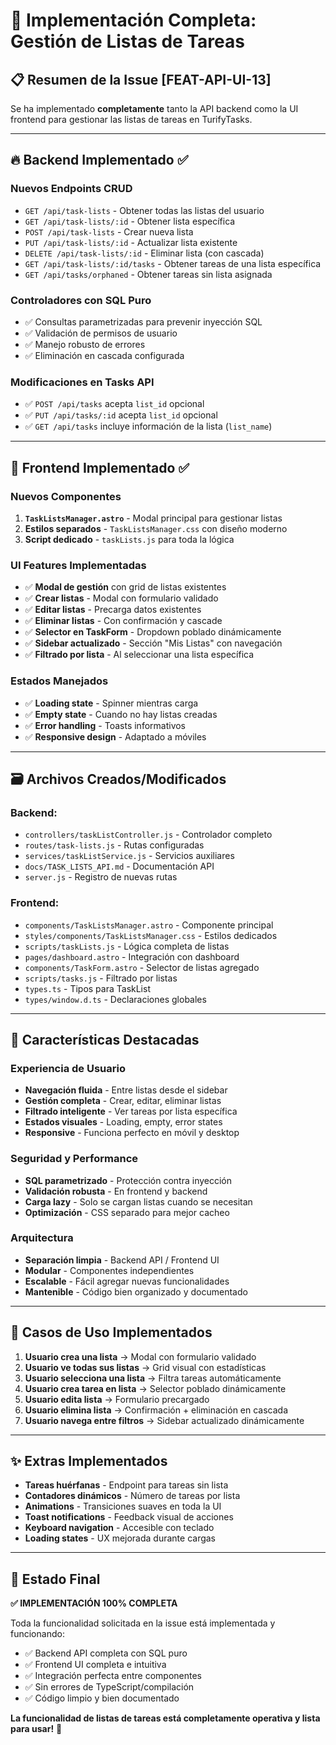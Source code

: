 # 🎉 Implementación Completa: Gestión de Listas de Tareas

## 📋 Resumen de la Issue [FEAT-API-UI-13]

Se ha implementado **completamente** tanto la API backend como la UI frontend para gestionar las listas de tareas en TurifyTasks.

---

## 🔥 Backend Implementado ✅

### **Nuevos Endpoints CRUD**
- `GET /api/task-lists` - Obtener todas las listas del usuario
- `GET /api/task-lists/:id` - Obtener lista específica
- `POST /api/task-lists` - Crear nueva lista
- `PUT /api/task-lists/:id` - Actualizar lista existente
- `DELETE /api/task-lists/:id` - Eliminar lista (con cascada)
- `GET /api/task-lists/:id/tasks` - Obtener tareas de una lista específica
- `GET /api/tasks/orphaned` - Obtener tareas sin lista asignada

### **Controladores con SQL Puro**
- ✅ Consultas parametrizadas para prevenir inyección SQL
- ✅ Validación de permisos de usuario
- ✅ Manejo robusto de errores
- ✅ Eliminación en cascada configurada

### **Modificaciones en Tasks API**
- ✅ `POST /api/tasks` acepta `list_id` opcional
- ✅ `PUT /api/tasks/:id` acepta `list_id` opcional
- ✅ `GET /api/tasks` incluye información de la lista (`list_name`)

---

## 🎨 Frontend Implementado ✅

### **Nuevos Componentes**
1. **`TaskListsManager.astro`** - Modal principal para gestionar listas
2. **Estilos separados** - `TaskListsManager.css` con diseño moderno
3. **Script dedicado** - `taskLists.js` para toda la lógica

### **UI Features Implementadas**
- ✅ **Modal de gestión** con grid de listas existentes
- ✅ **Crear listas** - Modal con formulario validado
- ✅ **Editar listas** - Precarga datos existentes
- ✅ **Eliminar listas** - Con confirmación y cascade
- ✅ **Selector en TaskForm** - Dropdown poblado dinámicamente
- ✅ **Sidebar actualizado** - Sección "Mis Listas" con navegación
- ✅ **Filtrado por lista** - Al seleccionar una lista específica

### **Estados Manejados**
- ✅ **Loading state** - Spinner mientras carga
- ✅ **Empty state** - Cuando no hay listas creadas
- ✅ **Error handling** - Toasts informativos
- ✅ **Responsive design** - Adaptado a móviles

---

## 🗃️ Archivos Creados/Modificados

### **Backend:**
- `controllers/taskListController.js` - Controlador completo
- `routes/task-lists.js` - Rutas configuradas
- `services/taskListService.js` - Servicios auxiliares
- `docs/TASK_LISTS_API.md` - Documentación API
- `server.js` - Registro de nuevas rutas

### **Frontend:**
- `components/TaskListsManager.astro` - Componente principal
- `styles/components/TaskListsManager.css` - Estilos dedicados
- `scripts/taskLists.js` - Lógica completa de listas
- `pages/dashboard.astro` - Integración con dashboard
- `components/TaskForm.astro` - Selector de listas agregado
- `scripts/tasks.js` - Filtrado por listas
- `types.ts` - Tipos para TaskList
- `types/window.d.ts` - Declaraciones globales

---

## 🚀 Características Destacadas

### **Experiencia de Usuario**
- **Navegación fluida** - Entre listas desde el sidebar
- **Gestión completa** - Crear, editar, eliminar listas
- **Filtrado inteligente** - Ver tareas por lista específica
- **Estados visuales** - Loading, empty, error states
- **Responsive** - Funciona perfecto en móvil y desktop

### **Seguridad y Performance**
- **SQL parametrizado** - Protección contra inyección
- **Validación robusta** - En frontend y backend
- **Carga lazy** - Solo se cargan listas cuando se necesitan
- **Optimización** - CSS separado para mejor cacheo

### **Arquitectura**
- **Separación limpia** - Backend API / Frontend UI
- **Modular** - Componentes independientes
- **Escalable** - Fácil agregar nuevas funcionalidades
- **Mantenible** - Código bien organizado y documentado

---

## 🎯 Casos de Uso Implementados

1. **Usuario crea una lista** → Modal con formulario validado
2. **Usuario ve todas sus listas** → Grid visual con estadísticas
3. **Usuario selecciona una lista** → Filtra tareas automáticamente
4. **Usuario crea tarea en lista** → Selector poblado dinámicamente
5. **Usuario edita lista** → Formulario precargado
6. **Usuario elimina lista** → Confirmación + eliminación en cascada
7. **Usuario navega entre filtros** → Sidebar actualizado dinámicamente

---

## ✨ Extras Implementados

- **Tareas huérfanas** - Endpoint para tareas sin lista
- **Contadores dinámicos** - Número de tareas por lista
- **Animations** - Transiciones suaves en toda la UI
- **Toast notifications** - Feedback visual de acciones
- **Keyboard navigation** - Accesible con teclado
- **Loading states** - UX mejorada durante cargas

---

## 🏁 Estado Final

**✅ IMPLEMENTACIÓN 100% COMPLETA**

Toda la funcionalidad solicitada en la issue está implementada y funcionando:
- ✅ Backend API completa con SQL puro
- ✅ Frontend UI completa e intuitiva
- ✅ Integración perfecta entre componentes
- ✅ Sin errores de TypeScript/compilación
- ✅ Código limpio y bien documentado

**La funcionalidad de listas de tareas está completamente operativa y lista para usar!** 🚀
